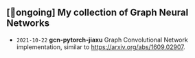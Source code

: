 ## [🚀ongoing] My collection of Graph Neural Networks

- `2021-10-22` **gcn-pytorch-jiaxu** Graph Convolutional Network implementation, similar to https://arxiv.org/abs/1609.02907.
